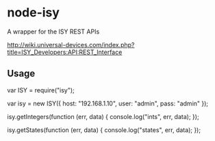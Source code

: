 # node-isy

A wrapper for the ISY REST APIs

http://wiki.universal-devices.com/index.php?title=ISY_Developers:API:REST_Interface

## Usage


  var ISY = require("isy");
  
  var isy = new ISY({
  	host: "192.168.1.10",
  	user: "admin",
  	pass: "admin"
  });
  
  isy.getIntegers(function (err, data) {
  	console.log("ints", err, data);
  });
  
  isy.getStates(function (err, data) {
  	console.log("states", err, data);
  });
  
